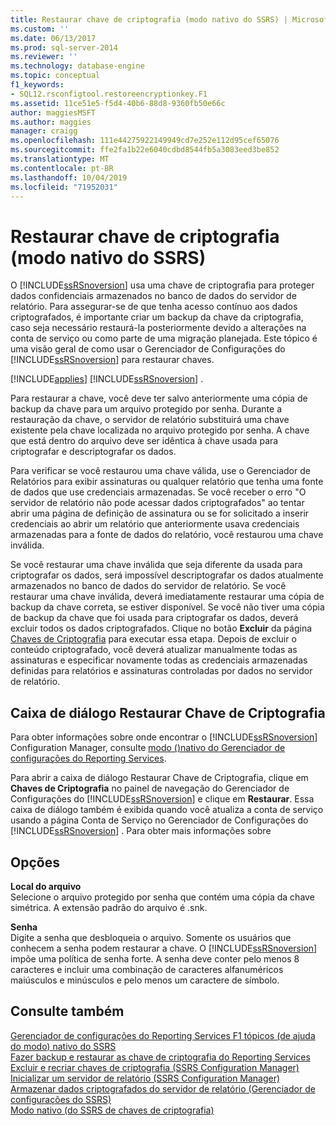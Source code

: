 ```yaml
---
title: Restaurar chave de criptografia (modo nativo do SSRS) | Microsoft Docs
ms.custom: ''
ms.date: 06/13/2017
ms.prod: sql-server-2014
ms.reviewer: ''
ms.technology: database-engine
ms.topic: conceptual
f1_keywords:
- SQL12.rsconfigtool.restoreencryptionkey.F1
ms.assetid: 11ce51e5-f5d4-40b6-88d8-9360fb50e66c
author: maggiesMSFT
ms.author: maggies
manager: craigg
ms.openlocfilehash: 111e44275922149949cd7e252e112d95cef65076
ms.sourcegitcommit: ffe2fa1b22e6040cdbd8544fb5a3083eed3be852
ms.translationtype: MT
ms.contentlocale: pt-BR
ms.lasthandoff: 10/04/2019
ms.locfileid: "71952031"
---
```

# <a name="restore-encryption-key-ssrs-native-mode"></a>Restaurar chave de criptografia (modo nativo do SSRS)
  O [!INCLUDE[ssRSnoversion](../../includes/ssrsnoversion-md.md)] usa uma chave de criptografia para proteger dados confidenciais armazenados no banco de dados do servidor de relatório. Para assegurar-se de que tenha acesso contínuo aos dados criptografados, é importante criar um backup da chave da criptografia, caso seja necessário restaurá-la posteriormente devido a alterações na conta de serviço ou como parte de uma migração planejada. Este tópico é uma visão geral de como usar o Gerenciador de Configurações do [!INCLUDE[ssRSnoversion](../../includes/ssrsnoversion-md.md)] para restaurar chaves.  
  
 [!INCLUDE[applies](../../includes/applies-md.md)] [!INCLUDE[ssRSnoversion](../../includes/ssrsnoversion-md.md)] .  
  
 Para restaurar a chave, você deve ter salvo anteriormente uma cópia de backup da chave para um arquivo protegido por senha. Durante a restauração da chave, o servidor de relatório substituirá uma chave existente pela chave localizada no arquivo protegido por senha. A chave que está dentro do arquivo deve ser idêntica à chave usada para criptografar e descriptografar os dados.  
  
 Para verificar se você restaurou uma chave válida, use o Gerenciador de Relatórios para exibir assinaturas ou qualquer relatório que tenha uma fonte de dados que use credenciais armazenadas. Se você receber o erro "O servidor de relatório não pode acessar dados criptografados" ao tentar abrir uma página de definição de assinatura ou se for solicitado a inserir credenciais ao abrir um relatório que anteriormente usava credenciais armazenadas para a fonte de dados do relatório, você restaurou uma chave inválida.  
  
 Se você restaurar uma chave inválida que seja diferente da usada para criptografar os dados, será impossível descriptografar os dados atualmente armazenados no banco de dados do servidor de relatório. Se você restaurar uma chave inválida, deverá imediatamente restaurar uma cópia de backup da chave correta, se estiver disponível. Se você não tiver uma cópia de backup da chave que foi usada para criptografar os dados, deverá excluir todos os dados criptografados. Clique no botão **Excluir** da página [Chaves de Criptografia](../../../2014/sql-server/install/encryption-keys-ssrs-native-mode.md) para executar essa etapa. Depois de excluir o conteúdo criptografado, você deverá atualizar manualmente todas as assinaturas e especificar novamente todas as credenciais armazenadas definidas para relatórios e assinaturas controladas por dados no servidor de relatório.  
  
## <a name="restore-encryption-key-dialog"></a>Caixa de diálogo Restaurar Chave de Criptografia  
 Para obter informações sobre onde encontrar o [!INCLUDE[ssRSnoversion](../../includes/ssrsnoversion-md.md)] Configuration Manager, consulte [modo &#40;&#41;nativo do Gerenciador de configurações do Reporting Services](../../../2014/sql-server/install/reporting-services-configuration-manager-native-mode.md).  
  
 Para abrir a caixa de diálogo Restaurar Chave de Criptografia, clique em **Chaves de Criptografia** no painel de navegação do Gerenciador de Configurações do [!INCLUDE[ssRSnoversion](../../includes/ssrsnoversion-md.md)] e clique em **Restaurar**. Essa caixa de diálogo também é exibida quando você atualiza a conta de serviço usando a página Conta de Serviço no Gerenciador de Configurações do [!INCLUDE[ssRSnoversion](../../includes/ssrsnoversion-md.md)] . Para obter mais informações sobre  
  
## <a name="options"></a>Opções  
 **Local do arquivo**  
 Selecione o arquivo protegido por senha que contém uma cópia da chave simétrica. A extensão padrão do arquivo é .snk.  
  
 **Senha**  
 Digite a senha que desbloqueia o arquivo. Somente os usuários que conhecem a senha podem restaurar a chave. O [!INCLUDE[ssRSnoversion](../../includes/ssrsnoversion-md.md)] impõe uma política de senha forte. A senha deve conter pelo menos 8 caracteres e incluir uma combinação de caracteres alfanuméricos maiúsculos e minúsculos e pelo menos um caractere de símbolo.  
  
## <a name="see-also"></a>Consulte também  
 [Gerenciador de configurações do Reporting Services F1 tópicos &#40;de ajuda do modo&#41; nativo do SSRS](../../../2014/sql-server/install/reporting-services-configuration-manager-f1-help-topics-ssrs-native-mode.md)   
 [Fazer backup e restaurar as chave de criptografia do Reporting Services](../../reporting-services/install-windows/ssrs-encryption-keys-back-up-and-restore-encryption-keys.md)   
 [Excluir e recriar chaves de criptografia &#40;SSRS Configuration Manager&#41;](../../reporting-services/install-windows/ssrs-encryption-keys-delete-and-re-create-encryption-keys.md)   
 [Inicializar um servidor de relatório &#40;SSRS Configuration Manager&#41;](../../reporting-services/install-windows/ssrs-encryption-keys-initialize-a-report-server.md)   
 [Armazenar dados criptografados do servidor de relatório &#40;Gerenciador de configurações do SSRS&#41;](../../reporting-services/install-windows/ssrs-encryption-keys-store-encrypted-report-server-data.md)   
 [Modo nativo &#40;do SSRS de chaves de criptografia&#41;](../../../2014/sql-server/install/encryption-keys-ssrs-native-mode.md)  
  
  
